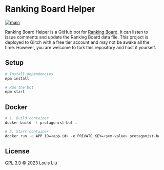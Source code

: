 # Ranking Board Helper

[![main](https://github.com/Louis-7/ranking-board-helper/actions/workflows/main.yml/badge.svg)](https://github.com/Louis-7/ranking-board-helper/actions/workflows/main.yml)

Ranking Board Helper is a GitHub bot for [Ranking Board](https://github.com/Louis-7/ranking-board). It can listen to issue comments and update the Ranking Board data file. This project is deployed to Glitch with a free tier account and may not be awake all the time. However, you are welcome to fork this repository and host it yourself.

## Setup

```sh
# Install dependencies
npm install

# Run the bot
npm start
```

## Docker

```sh
# 1. Build container
docker build -t protagonist-bot .

# 2. Start container
docker run -e APP_ID=<app-id> -e PRIVATE_KEY=<pem-value> protagonist-bot
```

## License

[GPL 3.0](LICENSE) © 2023 Louis Liu
